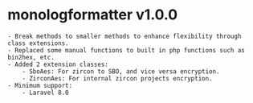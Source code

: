 # monologformatter v1.0.0

    - Break methods to smaller methods to enhance flexibility through class extensions.
    - Replaced some manual functions to built in php functions such as bin2hex, etc.
    - Added 2 extension classes:
        - SboAes: For zircon to SBO, and vice versa encryption.
        - ZirconAes: For internal zircon projects encryption.
    - Minimum support:
        - Laravel 8.0
